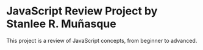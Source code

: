 # JavaScript Review Project by Stanlee R. Muñasque
This project is a review of JavaScript concepts, from beginner to advanced.